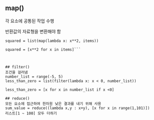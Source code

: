 ##  map()
각 요소에 공통된 작업 수행

반환값의 자료형을 변환해야 함

```items = [1, 2, 3, 4, 5]
squared = list(map(lambda x: x**2, items))

squared = [x**2 for x in items]```



## filter() 
조건을 걸러냄
number_list = range(-5, 5)
less_than_zero = list(filter(lambda x: x < 0, number_list))

less_than_zero = [x for x in number_list if x <0]

## reduce()
모든 요소에 접근하여 한차원 낮은 결과를 내기 위해 사용
sum_value = reduce((lambda x,y : x+y), [x for x in range(1,101)])
리스트[1 ~ 100] 모두 더하기
